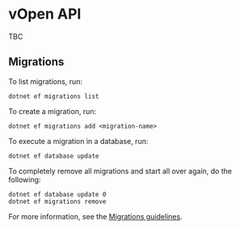# vOpen API

TBC

## Migrations

To list migrations, run:

```
dotnet ef migrations list
```

To create a migration, run:

```
dotnet ef migrations add <migration-name>
```

To execute a migration in a database, run:

```
dotnet ef database update
```

To completely remove all migrations and start all over again, do the following:

```
dotnet ef database update 0
dotnet ef migrations remove
```

For more information, see the [Migrations guidelines](https://docs.microsoft.com/en-us/ef/core/managing-schemas/migrations/).
